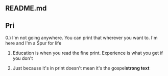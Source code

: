 ## README.md
## Pri



0.) I'm not going anywhere. You can print that wherever you want to. I'm here and I'm a Spur for life

1. Education is when you read the fine print. Experience is what you get if you don't

2. Just because it's in print doesn't mean it's the gospel**strong text**
<!--stackedit_data:
eyJoaXN0b3J5IjpbLTE5OTA1NjkxNzksLTY0ODE2NjI0NF19
-->